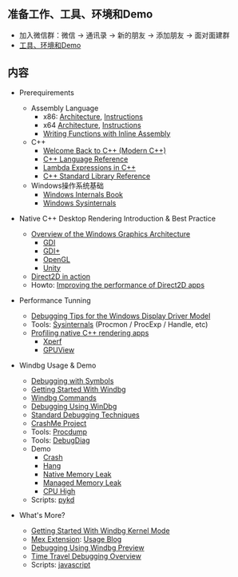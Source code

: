 ## 准备工作、工具、环境和Demo
- 加入微信群：微信 -> 通讯录 -> 新的朋友 -> 添加朋友 -> 面对面建群
- [工具、环境和Demo](https://github.com/wu-wenxiang/Training-Debug-Windows-Public/blob/master/doc/Debug-Environment.md)

## 内容
- Prerequirements
	- Assembly Language
		- x86: [Architecture](https://docs.microsoft.com/en-us/windows-hardware/drivers/debugger/x86-architecture), [Instructions](https://docs.microsoft.com/en-us/windows-hardware/drivers/debugger/x86-instructions)
		- x64 [Architecture](https://docs.microsoft.com/en-us/windows-hardware/drivers/debugger/x64-architecture), [Instructions](https://docs.microsoft.com/en-us/windows-hardware/drivers/debugger/x64-instructions)
		- [Writing Functions with Inline Assembly](https://msdn.microsoft.com/en-us/library/5sds75we.aspx)
	- C++
		- [Welcome Back to C++ (Modern C++)](https://msdn.microsoft.com/en-us/library/hh279654.aspx)
		- [C++ Language Reference](https://msdn.microsoft.com/en-us/library/3bstk3k5.aspx)
		- [Lambda Expressions in C++](https://msdn.microsoft.com/en-us/library/dd293608.aspx)
		- [C++ Standard Library Reference](https://msdn.microsoft.com/en-us/library/cscc687y.aspx)
	- Windows操作系统基础
		- [Windows Internals Book](https://docs.microsoft.com/en-us/sysinternals/learn/windows-internals)
		- [Windows Sysinternals](https://docs.microsoft.com/en-us/sysinternals/)
- Native C++ Desktop Rendering Introduction & Best Practice
	- [Overview of the Windows Graphics Architecture](https://docs.microsoft.com/en-us/windows/desktop/learnwin32/overview-of-the-windows-graphics-architecture)
		- [GDI](https://msdn.microsoft.com/en-us/library/ms969913.aspx)
		- [GDI+](https://docs.microsoft.com/en-us/windows/desktop/gdiplus/-gdiplus-gdi-start)
		- [OpenGL](https://learnopengl.com/Getting-started/OpenGL)
		- [Unity](https://link.zhihu.com/?target=http%3A//unity3d.com/learn/tutorials/modules) 
	- [Direct2D in action](https://docs.microsoft.com/en-us/windows/desktop/learnwin32/your-first-direct2d-program)
	- Howto: [Improving the performance of Direct2D apps](https://docs.microsoft.com/en-us/windows/desktop/direct2d/improving-direct2d-performance)
- Performance Tunning
	- [Debugging Tips for the Windows Display Driver Model](https://docs.microsoft.com/en-us/windows-hardware/drivers/display/debugging-tips-for-the-windows-vista-display-driver-model)
	- Tools: [Sysinternals](https://docs.microsoft.com/en-us/sysinternals) (Procmon / ProcExp / Handle, etc)
	- [Profiling native C++ rendering apps](https://docs.microsoft.com/en-us/windows/desktop/direct2d/profiling-directx-applications)
		- [Xperf](https://blogs.msdn.microsoft.com/ntdebugging/2008/04/03/windows-performance-toolkit-xperf/) 
		- [GPUView](https://docs.microsoft.com/en-us/windows-hardware/drivers/display/using-gpuview)
- Windbg Usage & Demo
	- [Debugging with Symbols](https://docs.microsoft.com/en-us/windows/desktop/dxtecharts/debugging-with-symbols)
	- [Getting Started With Windbg](https://docs.microsoft.com/en-us/windows-hardware/drivers/debugger/getting-started-with-windbg)
	- [Windbg Commands](https://docs.microsoft.com/en-us/windows-hardware/drivers/debugger/commands)
	- [Debugging Using WinDbg](https://docs.microsoft.com/en-us/windows-hardware/drivers/debugger/debugging-using-windbg)
	- [Standard Debugging Techniques](https://docs.microsoft.com/en-us/windows-hardware/drivers/debugger/standard-debugging-techniques)
	- [CrashMe Project](https://mikedoszhang.blogspot.com/search?q=CrashMe+analysis+tutorial)
	- Tools: [Procdump](https://docs.microsoft.com/en-us/sysinternals/downloads/procdump)
	- Tools: [DebugDiag](https://www.microsoft.com/en-us/download/details.aspx?id=49924)
	- Demo
		- [Crash](https://msdn.microsoft.com/library/windows/desktop/ee416349)
		- [Hang](https://blogs.msdn.microsoft.com/benjaminperkins/2013/01/08/debugging-a-hung-application-with-windbg/)
		- [Native Memory Leak](https://docs.microsoft.com/en-us/windows-hardware/drivers/debugger/using-umdh-to-find-a-user-mode-memory-leak)
		- [Managed Memory Leak](https://blogs.msdn.microsoft.com/paullou/2011/06/28/debugging-managed-code-memory-leak-with-memory-dump-using-windbg/)
		- [CPU High](https://blogs.msdn.microsoft.com/ntdebugging/2008/05/15/how-to-track-down-high-cpu-in-user-mode-applications-a-live-debug/)
	- Scripts: [pykd](https://github.com/wu-wenxiang/Tool-Windbg-Pykd-Scripts)

- What's More?
	- [Getting Started With Windbg Kernel Mode](https://docs.microsoft.com/en-us/windows-hardware/drivers/debugger/getting-started-with-windbg--kernel-mode-)
	- [Mex Extension](https://www.microsoft.com/en-us/download/details.aspx?id=53304): [Usage Blog](https://blogs.msdn.microsoft.com/luisdem/2016/07/19/mex-debugging-extension-for-windbg-2/)
	- [Debugging Using Windbg Preview](https://docs.microsoft.com/en-us/windows-hardware/drivers/debugger/debugging-using-windbg-preview)
	- [Time Travel Debugging Overview](https://docs.microsoft.com/en-us/windows-hardware/drivers/debugger/time-travel-debugging-overview)
	- Scripts: [javascript](https://docs.microsoft.com/en-us/windows-hardware/drivers/debugger/time-travel-debugging-javascript-automation)
